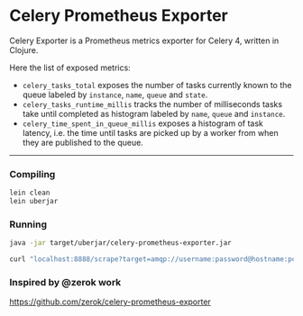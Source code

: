 # Celery Prometheus Exporter 

Celery Exporter is a Prometheus metrics exporter for Celery 4, written in Clojure.

Here the list of exposed metrics:

* `celery_tasks_total` exposes the number of tasks currently known to the queue labeled by `instance`, `name`, `queue` and `state`. 
* `celery_tasks_runtime_millis` tracks the number of milliseconds tasks take until completed as histogram labeled by `name`, `queue` and `instance`.
* `celery_time_spent_in_queue_millis` exposes a histogram of task latency, i.e. the time until tasks are picked up by a worker from when they are published to the queue.

---
### Compiling

```bash
lein clean
lein uberjar
```

### Running

```bash
java -jar target/uberjar/celery-prometheus-exporter.jar
```


```bash
curl "localhost:8888/scrape?target=amqp://username:password@hostname:port/vhost"
```

### Inspired by @zerok work
https://github.com/zerok/celery-prometheus-exporter
